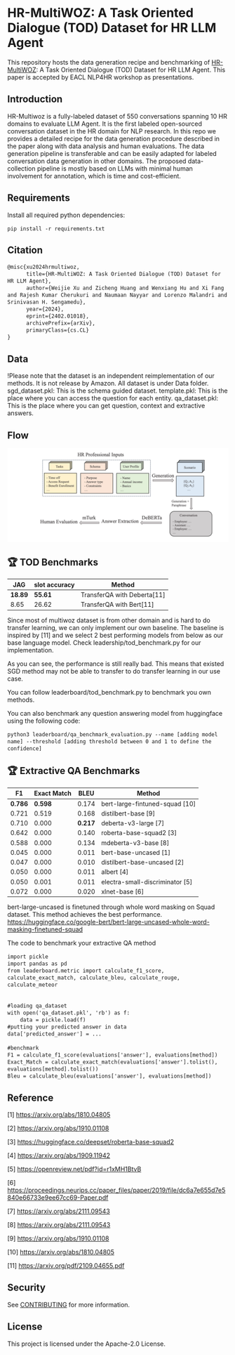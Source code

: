# HR-MultiWOZ: A Task Oriented Dialogue (TOD) Dataset for HR LLM Agent

This repository hosts the data generation recipe and benchmarking of [HR-MultiWOZ](https://arxiv.org/abs/2402.01018): A Task Oriented Dialogue (TOD) Dataset for HR LLM Agent. This paper is accepted by EACL NLP4HR workshop as presentations. 

## Introduction

HR-Multiwoz is a fully-labeled dataset of 550 conversations spanning 10 HR domains to evaluate LLM Agent. It is the first labeled open-sourced conversation dataset in the HR domain for NLP research. In this repo we provides a detailed recipe for the data generation procedure described in the paper along with data analysis and human evaluations. The data generation pipeline is transferable and can be easily adapted for labeled conversation data generation in other domains. The proposed data-collection pipeline is mostly based on LLMs with minimal human involvement for annotation, which is time and cost-efficient. 

## Requirements

Install all required python dependencies:

```
pip install -r requirements.txt
```

## Citation
```
@misc{xu2024hrmultiwoz,
      title={HR-MultiWOZ: A Task Oriented Dialogue (TOD) Dataset for HR LLM Agent}, 
      author={Weijie Xu and Zicheng Huang and Wenxiang Hu and Xi Fang and Rajesh Kumar Cherukuri and Naumaan Nayyar and Lorenzo Malandri and Srinivasan H. Sengamedu},
      year={2024},
      eprint={2402.01018},
      archivePrefix={arXiv},
      primaryClass={cs.CL}
}
```

## Data
!Please note that the dataset is an independent reimplementation of our methods. It is not release by Amazon. 
All dataset is under Data folder.
sgd_dataset.pkl: This is the schema guided dataset.
template.pkl: This is the place where you can access the question for each entity.
qa_dataset.pkl: This is the place where you can get question, context and extractive answers. 

## Flow
![The workflow of the paper](diagram.jpeg)



## :trophy: TOD Benchmarks

| JAG    | slot accuracy   | Method                        |
|--------|-----------------|-------------------------------|
| **18.89**  | **55.61**          | TransferQA with Deberta[11]                   |
| 8.65   | 26.62           | TransferQA with Bert[11]                   |


Since most of multiwoz dataset is from other domain and is hard to do transfer learning, we can only implement our own baseline. The baseline is inspired by [11] and we select 2 best performing models from below as our base language model. Check leadership/tod_benchmark.py for our implementation. 

As you can see, the performance is still really bad. This means that existed SGD method may not be able to transfer to do transfer learning in our use case. 

You can follow leaderboard/tod_benchmark.py to benchmark you own methods. 

You can also benchmark any question answering model from huggingface using the following code:
```
python3 leaderboard/qa_benchmark_evaluation.py --name [adding model name] --threshold [adding threshold between 0 and 1 to define the confidence]
```

## :trophy: Extractive QA Benchmarks
| F1    | Exact Match | BLEU    | Method                        |
|-------|-------------|---------|-------------------------------|
|**0.786**  | **0.598**       | 0.174   | bert-large-fintuned-squad [10]      |
|0.721  | 0.519       | 0.168   | distilbert-base [9]          |
|0.710  | 0.000       | **0.217**   | deberta-v3-large [7]         |
|0.642  | 0.000       | 0.140   | roberta-base-squad2 [3]      |
|0.588  | 0.000       | 0.134   | mdeberta-v3-base [8]         |
|0.045  | 0.000       | 0.011   | bert-base-uncased [1]        |
|0.047  | 0.000       | 0.010   | distilbert-base-uncased [2]  |
|0.050  | 0.000       | 0.011   | albert [4]                   |
|0.050  | 0.001       | 0.011   | electra-small-discriminator [5] |
|0.072  | 0.000       | 0.020   | xlnet-base [6]               |




bert-large-uncased is finetuned through whole word masking on Squad dataset. This method achieves the best performance.
 https://huggingface.co/google-bert/bert-large-uncased-whole-word-masking-finetuned-squad

The code to benchmark your extractive QA method
```
import pickle
import pandas as pd
from leaderboard.metric import calculate_f1_score, calculate_exact_match, calculate_bleu, calculate_rouge, calculate_meteor


#loading qa_dataset
with open('qa_dataset.pkl', 'rb') as f:
    data = pickle.load(f)
#putting your predicted answer in data
data['predicted_answer'] = ...

#benchmark
F1 = calculate_f1_score(evaluations['answer'], evaluations[method])
Exact_Match = calculate_exact_match(evaluations['answer'].tolist(), evaluations[method].tolist())
Bleu = calculate_bleu(evaluations['answer'], evaluations[method])

```



## Reference
[1] https://arxiv.org/abs/1810.04805

[2] https://arxiv.org/abs/1910.01108

[3] https://huggingface.co/deepset/roberta-base-squad2

[4] https://arxiv.org/abs/1909.11942

[5] https://openreview.net/pdf?id=r1xMH1BtvB

[6] https://proceedings.neurips.cc/paper_files/paper/2019/file/dc6a7e655d7e5840e66733e9ee67cc69-Paper.pdf

[7] https://arxiv.org/abs/2111.09543

[8] https://arxiv.org/abs/2111.09543

[9] https://arxiv.org/abs/1910.01108

[10] https://arxiv.org/abs/1810.04805

[11] https://arxiv.org/pdf/2109.04655.pdf
## Security

See [CONTRIBUTING](CONTRIBUTING.md#security-issue-notifications) for more information.

## License

This project is licensed under the Apache-2.0 License.


